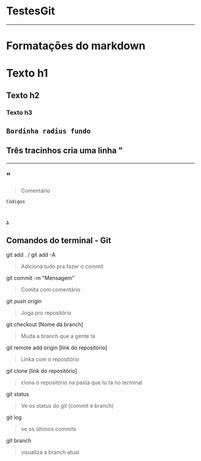 
# TestesGit

---
# Formatações do markdown
# Texto h1
## Texto h2
### Texto h3
`Bordinha radius fundo`
---
Três tracinhos cria uma linha "<hr>"
---
> Comentário
```shell
Códigos
```
[.](https://github.com/MathLuz/TestesGit/blob/main/README.md)
---

## Comandos do terminal - Git

git add . / git add -A
> Adiciona tudo pra fazer o commit

git commit -m "Mensagem"
> Comita com comentário

git push origin
> Joga pro repositório

git checkout [Nome da branch]
> Muda a branch que a gente ta

git remote add origin [link do repositório]
> Linka com o repositório

git clone [link do repositório]
> clona o repositório na pasta que tu ta no terminal

git status
> Ve os status do git (commit e branch)

git log
> ve os últimos commits

git branch
> visualiza a branch atual


